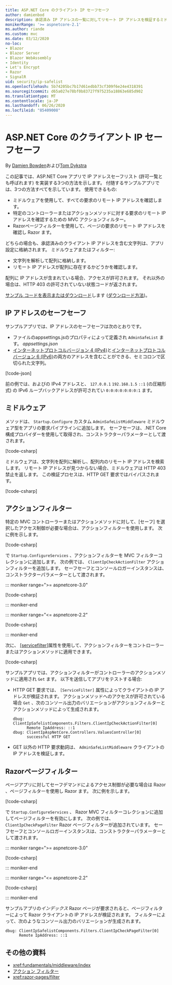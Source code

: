 ```yaml
---
title: ASP.NET Core のクライアント IP セーフセーフ
author: damienbod
description: 承認済み IP アドレスの一覧に対してリモート IP アドレスを検証するミドルウェアまたはアクションフィルターを作成する方法について説明します。
monikerRange: '>= aspnetcore-2.1'
ms.author: riande
ms.custom: mvc
ms.date: 03/12/2020
no-loc:
- Blazor
- Blazor Server
- Blazor WebAssembly
- Identity
- Let's Encrypt
- Razor
- SignalR
uid: security/ip-safelist
ms.openlocfilehash: 5b74205bc7b17d61edbb73cf309f6e24e4318391
ms.sourcegitcommit: d65a027e78bf0b83727f975235a18863e685d902
ms.translationtype: MT
ms.contentlocale: ja-JP
ms.lasthandoff: 06/26/2020
ms.locfileid: "85409008"
---
```

# <a name="client-ip-safelist-for-aspnet-core"></a>ASP.NET Core のクライアント IP セーフセーフ

By [Damien Bowden](https://twitter.com/damien_bod)および[Tom Dykstra](https://github.com/tdykstra)
 
この記事では、ASP.NET Core アプリで IP アドレスセーフリスト (許可一覧とも呼ばれます) を実装する3つの方法を示します。 付随するサンプルアプリでは、3つの方法すべてを示しています。 使用できるもの:

* ミドルウェアを使用して、すべての要求のリモート IP アドレスを確認します。
* 特定のコントローラーまたはアクションメソッドに対する要求のリモート IP アドレスを確認するための MVC アクションフィルター。
* Razorページフィルターを使用して、ページの要求のリモート IP アドレスを確認し Razor ます。

どちらの場合も、承認済みのクライアント IP アドレスを含む文字列は、アプリ設定に格納されます。 ミドルウェアまたはフィルター:

* 文字列を解析して配列に格納します。 
* リモート IP アドレスが配列に存在するかどうかを確認します。

配列に IP アドレスが含まれている場合、アクセスが許可されます。 それ以外の場合は、HTTP 403 の許可されていない状態コードが返されます。

[サンプル コードを表示またはダウンロード](https://github.com/dotnet/AspNetCore.Docs/tree/master/aspnetcore/security/ip-safelist/samples)します ([ダウンロード方法](xref:index#how-to-download-a-sample))。

## <a name="ip-address-safelist"></a>IP アドレスのセーフセーフ

サンプルアプリでは、IP アドレスのセーフセーフは次のとおりです。

* ファイルのappsettings.jsのプロパティによって定義され `AdminSafeList` ます。 *appsettings.json*
* [インターネットプロトコルバージョン 4 (IPv4)](https://wikipedia.org/wiki/IPv4)と[インターネットプロトコルバージョン 6 (IPv6)](https://wikipedia.org/wiki/IPv6)の両方のアドレスを含むことができる、セミコロンで区切られた文字列。

[!code-json[](ip-safelist/samples/3.x/ClientIpAspNetCore/appsettings.json?range=1-3&highlight=2)]

前の例では、およびの IPv4 アドレスと、 `127.0.0.1` `192.168.1.5` `::1` (の圧縮形式) の IPv6 ループバックアドレスが許可されてい `0:0:0:0:0:0:0:1` ます。

## <a name="middleware"></a>ミドルウェア

メソッドは、 `Startup.Configure` カスタム `AdminSafeListMiddleware` ミドルウェア型をアプリの要求パイプラインに追加します。 セーフセーフは、.NET Core 構成プロバイダーを使用して取得され、コンストラクターパラメーターとして渡されます。

[!code-csharp[](ip-safelist/samples/3.x/ClientIpAspNetCore/Startup.cs?name=snippet_ConfigureAddMiddleware)]

ミドルウェアは、文字列を配列に解析し、配列内のリモート IP アドレスを検索します。 リモート IP アドレスが見つからない場合、ミドルウェアは HTTP 403 禁止を返します。 この検証プロセスは、HTTP GET 要求ではバイパスされます。

[!code-csharp[](ip-safelist/samples/Shared/ClientIpSafelistComponents/Middlewares/AdminSafeListMiddleware.cs?name=snippet_ClassOnly)]

## <a name="action-filter"></a>アクションフィルター

特定の MVC コントローラーまたはアクションメソッドに対して、[セーフ] を選択したアクセス制御が必要な場合は、アクションフィルターを使用します。 次に例を示します。

[!code-csharp[](ip-safelist/samples/Shared/ClientIpSafelistComponents/Filters/ClientIpCheckActionFilter.cs?name=snippet_ClassOnly)]

で `Startup.ConfigureServices` 、アクションフィルターを MVC フィルターコレクションに追加します。 次の例では、 `ClientIpCheckActionFilter` アクションフィルターを追加します。 セーフセーフとコンソールロガーインスタンスは、コンストラクターパラメーターとして渡されます。

::: moniker range=">= aspnetcore-3.0"

[!code-csharp[](ip-safelist/samples/3.x/ClientIpAspNetCore/Startup.cs?name=snippet_ConfigureServicesActionFilter)]

::: moniker-end

::: moniker range="<= aspnetcore-2.2"

[!code-csharp[](ip-safelist/samples/2.x/ClientIpAspNetCore/Startup.cs?name=snippet_ConfigureServicesActionFilter)]

::: moniker-end

次に、 [[servicefilter]](xref:Microsoft.AspNetCore.Mvc.ServiceFilterAttribute)属性を使用して、アクションフィルターをコントローラーまたはアクションメソッドに適用できます。

[!code-csharp[](ip-safelist/samples/3.x/ClientIpAspNetCore/Controllers/ValuesController.cs?name=snippet_ActionFilter&highlight=1)]

サンプルアプリでは、アクションフィルターがコントローラーのアクションメソッドに適用され `Get` ます。 以下を送信してアプリをテストする場合:

* HTTP GET 要求では、 `[ServiceFilter]` 属性によってクライアントの IP アドレスが検証されます。 アクションメソッドへのアクセスが許可されている場合 `Get` 、次のコンソール出力のバリエーションがアクションフィルターとアクションメソッドによって生成されます。

    ```
    dbug: ClientIpSafelistComponents.Filters.ClientIpCheckActionFilter[0]
          Remote IpAddress: ::1
    dbug: ClientIpAspNetCore.Controllers.ValuesController[0]
          successful HTTP GET    
    ```

* GET 以外の HTTP 要求動詞は、 `AdminSafeListMiddleware` クライアントの IP アドレスを検証します。

## <a name="razor-pages-filter"></a>Razorページフィルター

ページアプリに対してセーフデマンドによるアクセス制御が必要な場合は Razor 、ページフィルターを使用し Razor ます。 次に例を示します。

[!code-csharp[](ip-safelist/samples/Shared/ClientIpSafelistComponents/Filters/ClientIpCheckPageFilter.cs?name=snippet_ClassOnly)]

で `Startup.ConfigureServices` 、 Razor MVC フィルターコレクションに追加してページフィルターを有効にします。 次の例では、 `ClientIpCheckPageFilter` Razor ページフィルターが追加されています。 セーフセーフとコンソールロガーインスタンスは、コンストラクターパラメーターとして渡されます。

::: moniker range=">= aspnetcore-3.0"

[!code-csharp[](ip-safelist/samples/3.x/ClientIpAspNetCore/Startup.cs?name=snippet_ConfigureServicesPageFilter)]

::: moniker-end

::: moniker range="<= aspnetcore-2.2"

[!code-csharp[](ip-safelist/samples/2.x/ClientIpAspNetCore/Startup.cs?name=snippet_ConfigureServicesPageFilter)]

::: moniker-end

サンプルアプリの*インデックス* Razor ページが要求されると、ページフィルターによって Razor クライアントの IP アドレスが検証されます。 フィルターによって、次のようなコンソール出力のバリエーションが生成されます。

```
dbug: ClientIpSafelistComponents.Filters.ClientIpCheckPageFilter[0]
      Remote IpAddress: ::1
```

## <a name="additional-resources"></a>その他の資料

* <xref:fundamentals/middleware/index>
* [アクション フィルター](xref:mvc/controllers/filters#action-filters)
* <xref:razor-pages/filter>
